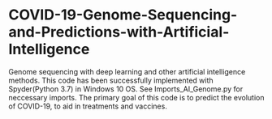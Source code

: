 # COVID-19-Genome-Sequencing-and-Predictions-with-Artificial-Intelligence
Genome sequencing with deep learning and other artificial intelligence methods.
This code has been successfully implemented with Spyder(Python 3.7) in Windows 10 OS.
See Imports_AI_Genome.py for neccessary imports.
The primary goal of this code is to predict the evolution of COVID-19, to aid in treatments and vaccines.

